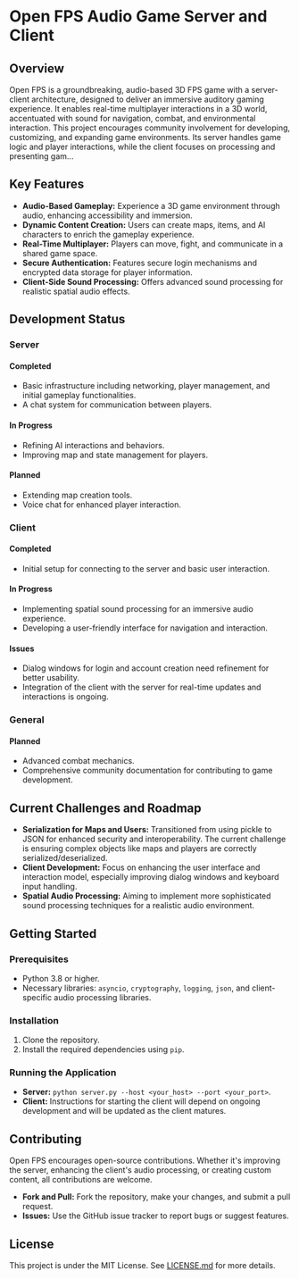 # Open FPS Audio Game Server and Client

## Overview

Open FPS is a groundbreaking, audio-based 3D FPS game with a server-client architecture, designed to deliver an immersive auditory gaming experience. It enables real-time multiplayer interactions in a 3D world, accentuated with sound for navigation, combat, and environmental interaction. This project encourages community involvement for developing, customizing, and expanding game environments. Its server handles game logic and player interactions, while the client focuses on processing and presenting gam...

## Key Features

- **Audio-Based Gameplay:** Experience a 3D game environment through audio, enhancing accessibility and immersion.
- **Dynamic Content Creation:** Users can create maps, items, and AI characters to enrich the gameplay experience.
- **Real-Time Multiplayer:** Players can move, fight, and communicate in a shared game space.
- **Secure Authentication:** Features secure login mechanisms and encrypted data storage for player information.
- **Client-Side Sound Processing:** Offers advanced sound processing for realistic spatial audio effects.

## Development Status

### Server

#### Completed

- Basic infrastructure including networking, player management, and initial gameplay functionalities.
- A chat system for communication between players.

#### In Progress

- Refining AI interactions and behaviors.
- Improving map and state management for players.

#### Planned

- Extending map creation tools.
- Voice chat for enhanced player interaction.

### Client

#### Completed

- Initial setup for connecting to the server and basic user interaction.

#### In Progress

- Implementing spatial sound processing for an immersive audio experience.
- Developing a user-friendly interface for navigation and interaction.

#### Issues

- Dialog windows for login and account creation need refinement for better usability.
- Integration of the client with the server for real-time updates and interactions is ongoing.

### General

#### Planned

- Advanced combat mechanics.
- Comprehensive community documentation for contributing to game development.

## Current Challenges and Roadmap

- **Serialization for Maps and Users:** Transitioned from using pickle to JSON for enhanced security and interoperability. The current challenge is ensuring complex objects like maps and players are correctly serialized/deserialized.
- **Client Development:** Focus on enhancing the user interface and interaction model, especially improving dialog windows and keyboard input handling.
- **Spatial Audio Processing:** Aiming to implement more sophisticated sound processing techniques for a realistic audio environment.

## Getting Started

### Prerequisites

- Python 3.8 or higher.
- Necessary libraries: `asyncio`, `cryptography`, `logging`, `json`, and client-specific audio processing libraries.

### Installation

1. Clone the repository.
2. Install the required dependencies using `pip`.

### Running the Application

- **Server:** `python server.py --host <your_host> --port <your_port>`.
- **Client:** Instructions for starting the client will depend on ongoing development and will be updated as the client matures.

## Contributing

Open FPS encourages open-source contributions. Whether it's improving the server, enhancing the client's audio processing, or creating custom content, all contributions are welcome.

- **Fork and Pull:** Fork the repository, make your changes, and submit a pull request.
- **Issues:** Use the GitHub issue tracker to report bugs or suggest features.

## License

This project is under the MIT License. See [LICENSE.md](LICENSE.md) for more details.